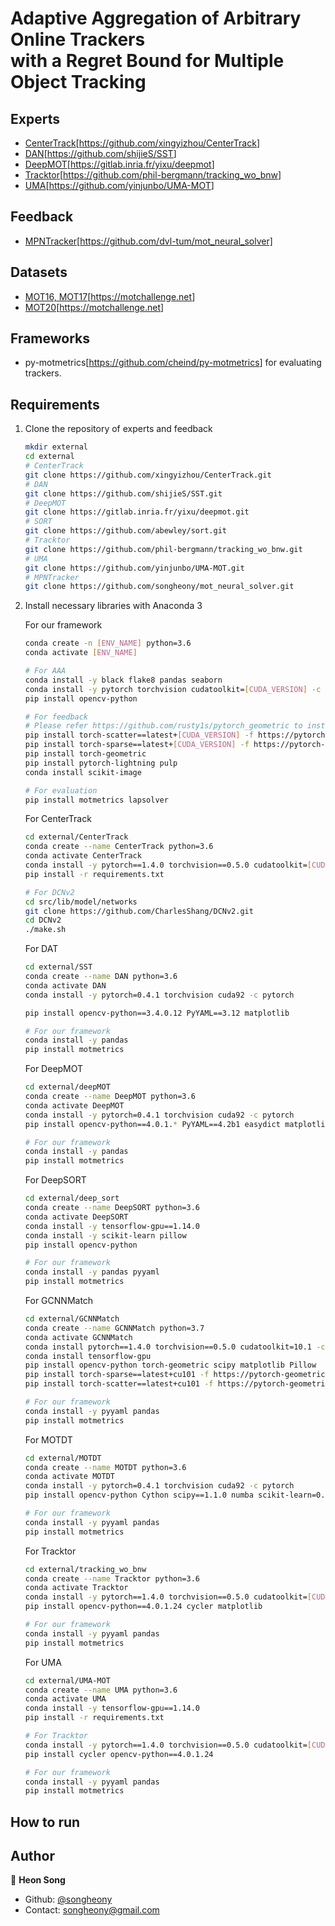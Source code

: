 # Adaptive Aggregation of Arbitrary Online Trackers <br/> with a Regret Bound for Multiple Object Tracking

## Experts

* [CenterTrack](https://arxiv.org/abs/2004.01177)[<https://github.com/xingyizhou/CenterTrack>]
* [DAN](https://arxiv.org/abs/1810.11780)[<https://github.com/shijieS/SST>]
* [DeepMOT](https://arxiv.org/abs/1906.06618)[<https://gitlab.inria.fr/yixu/deepmot>]
* [Tracktor](https://arxiv.org/abs/1903.05625)[<https://github.com/phil-bergmann/tracking_wo_bnw>]
* [UMA](https://arxiv.org/abs/2003.11291)[<https://github.com/yinjunbo/UMA-MOT>]

## Feedback

* [MPNTracker](https://arxiv.org/abs/1912.07515)[https://github.com/dvl-tum/mot_neural_solver]

## Datasets

* [MOT16, MOT17](https://arxiv.org/abs/1603.00831)[<https://motchallenge.net>]
* [MOT20](https://arxiv.org/abs/2003.09003)[<https://motchallenge.net>]

## Frameworks

* py-motmetrics[<https://github.com/cheind/py-motmetrics>] for evaluating trackers.

## Requirements

1. Clone the repository of experts and feedback

    ```sh
    mkdir external
    cd external
    # CenterTrack
    git clone https://github.com/xingyizhou/CenterTrack.git
    # DAN
    git clone https://github.com/shijieS/SST.git
    # DeepMOT
    git clone https://gitlab.inria.fr/yixu/deepmot.git
    # SORT
    git clone https://github.com/abewley/sort.git
    # Tracktor
    git clone https://github.com/phil-bergmann/tracking_wo_bnw.git
    # UMA
    git clone https://github.com/yinjunbo/UMA-MOT.git
    # MPNTracker
    git clone https://github.com/songheony/mot_neural_solver.git
    ```

2. Install necessary libraries with Anaconda 3

    For our framework

    ```sh
    conda create -n [ENV_NAME] python=3.6
    conda activate [ENV_NAME]

    # For AAA
    conda install -y black flake8 pandas seaborn
    conda install -y pytorch torchvision cudatoolkit=[CUDA_VERSION] -c pytorch
    pip install opencv-python

    # For feedback
    # Please refer https://github.com/rusty1s/pytorch_geometric to install torch-scatter, torch-sparse, torch-geometric.
    pip install torch-scatter==latest+[CUDA_VERSION] -f https://pytorch-geometric.com/whl/torch-[TORCH_VERSION].html
    pip install torch-sparse==latest+[CUDA_VERSION] -f https://pytorch-geometric.com/whl/torch-[TORCH_VERSION].html
    pip install torch-geometric
    pip install pytorch-lightning pulp
    conda install scikit-image

    # For evaluation
    pip install motmetrics lapsolver
    ```

    For CenterTrack

    ```sh
    cd external/CenterTrack
    conda create --name CenterTrack python=3.6
    conda activate CenterTrack
    conda install -y pytorch==1.4.0 torchvision==0.5.0 cudatoolkit=[CUDA_VERSION] -c pytorch
    pip install -r requirements.txt

    # For DCNv2
    cd src/lib/model/networks
    git clone https://github.com/CharlesShang/DCNv2.git
    cd DCNv2
    ./make.sh
    ```

    For DAT

    ```sh
    cd external/SST
    conda create --name DAN python=3.6
    conda activate DAN
    conda install -y pytorch=0.4.1 torchvision cuda92 -c pytorch

    pip install opencv-python==3.4.0.12 PyYAML==3.12 matplotlib

    # For our framework
    conda install -y pandas
    pip install motmetrics
    ```

    For DeepMOT

    ```sh
    cd external/deepMOT
    conda create --name DeepMOT python=3.6
    conda activate DeepMOT
    conda install -y pytorch=0.4.1 torchvision cuda92 -c pytorch
    pip install opencv-python==4.0.1.* PyYAML==4.2b1 easydict matplotlib

    # For our framework
    conda install -y pandas
    pip install motmetrics
    ```

    For DeepSORT

    ```sh
    cd external/deep_sort
    conda create --name DeepSORT python=3.6
    conda activate DeepSORT
    conda install -y tensorflow-gpu==1.14.0
    conda install -y scikit-learn pillow
    pip install opencv-python

    # For our framework
    conda install -y pandas pyyaml
    pip install motmetrics
    ```

    For GCNNMatch

    ```sh
    cd external/GCNNMatch
    conda create --name GCNNMatch python=3.7
    conda activate GCNNMatch
    conda install pytorch==1.4.0 torchvision==0.5.0 cudatoolkit=10.1 -c pytorch
    conda install tensorflow-gpu
    pip install opencv-python torch-geometric scipy matplotlib Pillow
    pip install torch-sparse==latest+cu101 -f https://pytorch-geometric.com/whl/torch-1.4.0.html
    pip install torch-scatter==latest+cu101 -f https://pytorch-geometric.com/whl/torch-1.4.0.html

    # For our framework
    conda install -y pyyaml pandas
    pip install motmetrics
    ```

    For MOTDT

    ```sh
    cd external/MOTDT
    conda create --name MOTDT python=3.6
    conda activate MOTDT
    conda install -y pytorch=0.4.1 torchvision cuda92 -c pytorch
    pip install opencv-python Cython scipy==1.1.0 numba scikit-learn=0.22.2 h5py

    # For our framework
    conda install -y pyyaml pandas
    pip install motmetrics
    ```

    For Tracktor

    ```sh
    cd external/tracking_wo_bnw
    conda create --name Tracktor python=3.6
    conda activate Tracktor
    conda install -y pytorch==1.4.0 torchvision==0.5.0 cudatoolkit=[CUDA_VERSION] -c pytorch
    pip install opencv-python==4.0.1.24 cycler matplotlib

    # For our framework
    conda install -y pyyaml pandas
    pip install motmetrics
    ```

    For UMA

    ```sh
    cd external/UMA-MOT
    conda create --name UMA python=3.6
    conda activate UMA
    conda install -y tensorflow-gpu==1.14.0
    pip install -r requirements.txt

    # For Tracktor
    conda install -y pytorch==1.4.0 torchvision==0.5.0 cudatoolkit=[CUDA_VERSION] -c pytorch
    pip install cycler opencv-python==4.0.1.24

    # For our framework
    conda install -y pyyaml pandas
    pip install motmetrics
    ```

## How to run

## Author

👤 **Heon Song**

* Github: [@songheony](https://github.com/songheony)
* Contact: songheony@gmail.com
